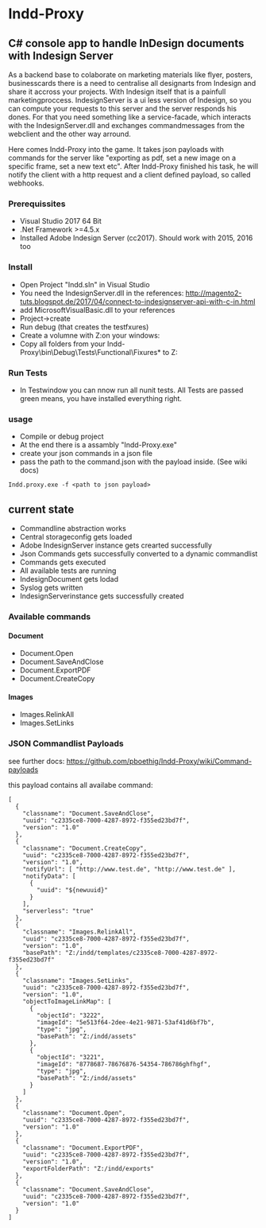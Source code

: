 # Indd-Proxy
## C# console app to handle InDesign documents with Indesign Server

As a backend base to colaborate on marketing materials like flyer, posters, businesscards there is a need to centralise all designarts from Indesign and share it accross your projects. With Indesign itself that is a painfull marketingproccess. IndesignServer is a ui less version of Indesign, so you can compute your requests to this server and the server responds his dones. For that you need something like a service-facade, which interacts with the IndesignServer.dll and exchanges commandmessages from the webclient and the other way arround.

Here comes Indd-Proxy into the game. It takes json payloads with commands for the server like "exporting as pdf, set a new image on a specific frame, set a new text etc". After Indd-Proxy finished his task, he will notify the client with a http request and a client defined payload, so called webhooks. 

### Prerequissites
- Visual Studio 2017 64 Bit
- .Net Framework >=4.5.x
- Installed Adobe Indesign Server (cc2017). Should work with 2015, 2016 too

### Install
- Open Project "Indd.sln" in Visual Studio
- You need the IndesignServer.dll in the references: http://magento2-tuts.blogspot.de/2017/04/connect-to-indesignserver-api-with-c-in.html 
- add MicrosoftVisualBasic.dll to your references
- Project->create
- Run debug (that creates the testfxures)
- Create a volumne with Z:on your windows: 
- Copy all folders from your <projectroot>Indd-Proxy\bin\Debug\Tests\Functional\Fixures\* to Z:    

### Run Tests
- In Testwindow you can nnow run all nunit tests. All Tests are passed green means, you have installed everything right.

### usage

- Compile or debug project
- At the end there is a assambly "Indd-Proxy.exe"
- create your json commands in a json file 
- pass the path to the command.json with the payload inside. (See wiki docs)

```
Indd.proxy.exe -f <path to json payload>
```

## current state
- Commandline abstraction works 
- Central storageconfig gets loaded
- Adobe IndesignServer instance gets crearted successfully
- Json Commands gets successfully converted to a dynamic commandlist
- Commands gets executed
- All available tests are running
- IndesignDocument gets lodad
- Syslog gets written
- IndesignServerinstance gets successfully created

### Available commands
#### Document
- Document.Open
- Document.SaveAndClose
- Document.ExportPDF
- Document.CreateCopy
#### Images
- Images.RelinkAll
- Images.SetLinks

### JSON Commandlist Payloads

see further docs: https://github.com/pboethig/Indd-Proxy/wiki/Command-payloads

this payload contains all availabe command:

```
[
  {
    "classname": "Document.SaveAndClose",
    "uuid": "c2335ce8-7000-4287-8972-f355ed23bd7f",
    "version": "1.0"
  },
  {
    "classname": "Document.CreateCopy",
    "uuid": "c2335ce8-7000-4287-8972-f355ed23bd7f",
    "version": "1.0",
    "notifyUrl": [ "http://www.test.de", "http://www.test.de" ],
    "notifyData": [
      {
        "uuid": "${newuuid}"
      }
    ],
    "serverless": "true"
  },
  {
    "classname": "Images.RelinkAll",
    "uuid": "c2335ce8-7000-4287-8972-f355ed23bd7f",
    "version": "1.0",
    "basePath": "Z:/indd/templates/c2335ce8-7000-4287-8972-f355ed23bd7f"
  },
  {
    "classname": "Images.SetLinks",
    "uuid": "c2335ce8-7000-4287-8972-f355ed23bd7f",
    "version": "1.0",
    "objectToImageLinkMap": [
      {
        "objectId": "3222",
        "imageId": "5e513f64-2dee-4e21-9871-53af41d6bf7b",
        "type": "jpg",
        "basePath": "Z:/indd/assets"
      },
      {
        "objectId": "3221",
        "imageId": "8778687-78676876-54354-786786ghfhgf",
        "type": "jpg",
        "basePath": "Z:/indd/assets"
      }
    ]
  },
  {
    "classname": "Document.Open",
    "uuid": "c2335ce8-7000-4287-8972-f355ed23bd7f",
    "version": "1.0"
  },
  {
    "classname": "Document.ExportPDF",
    "uuid": "c2335ce8-7000-4287-8972-f355ed23bd7f",
    "version": "1.0",
    "exportFolderPath": "Z:/indd/exports"
  },
  {
    "classname": "Document.SaveAndClose",
    "uuid": "c2335ce8-7000-4287-8972-f355ed23bd7f",
    "version": "1.0"
  }
]
```

